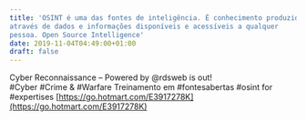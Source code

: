 ```yaml
---
title: 'OSINT é uma das fontes de inteligência. É conhecimento produzido
através de dados e informações disponíveis e acessíveis a qualquer
pessoa. Open Source Intelligence'
date: 2019-11-04T04:49:00+01:00
draft: false
---
```


  
  
  
Cyber Reconnaissance – Powered by @rdsweb is out!  
#Cyber #Crime & #Warfare Treinamento em #fontesabertas #osint for #expertises [https://go.hotmart.com/E3917278K](https://go.hotmart.com/E3917278K)